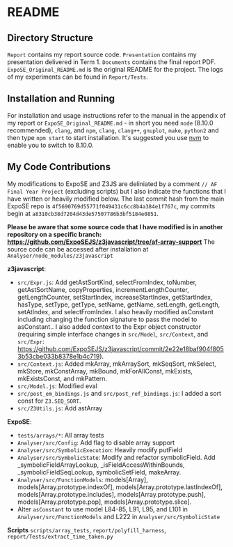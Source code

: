# README

## Directory Structure

`Report` contains my report source code. `Presentation` contains my presentation delivered in Term 1. `Documents` contains the final report PDF. `ExpoSE_Original_README.md` is the original README for the project. The logs of my experiments can be found in `Report/Tests`.

## Installation and Running

For installation and usage instructions refer to the manual in the appendix of my report or `ExpoSE_Original_README.md` - in short you need `node` (8.10.0 recommended), `clang`, and  `npm`, `clang`, `clang++`, `gnuplot`, `make`, `python2` and then type `npm start` to start installation. It's suggested you use [nvm](https://github.com/creationix/nvm) to enable you to switch to 8.10.0.

## My Code Contributions

My modifications to ExpoSE and Z3JS are deliniated by a comment `// AF Final Year Project` (excluding scripts) but I also indicate the functions that I have written or heavily modified below. The last commit hash from the main ExpoSE repo is `4f5690769d55771f049431c6cc8b4a384e1f767c`, my commits begin at `a8310cb38d7204d43de57507786b3bf5184e0851`.

**Please be aware that some source code that I have modified is in another repository on a specific branch: https://github.com/ExpoSEJS/z3javascript/tree/af-array-support** The source code can be accessed after installation at `Analyser/node_modules/z3javascript`

**z3javascript**:
* `src/Expr.js`: Add getAstSortKind, selectFromIndex, toNumber, getAstSortName, copyProperties, incrementLengthCounter, getLengthCounter, setStartIndex, increaseStartIndex, getStartIndex, hasType, setType, getType, setName, getName, setLength, getLength, setAtIndex, and selectFromIndex. I also heavily modified asConstant including changing the function signature to pass the model to asConstant.. I also added context to the Expr object constructor (requiring simple interface changes in `src/Model`, `src/Context`, and `src/Expr`: https://github.com/ExpoSEJS/z3javascript/commit/2e22e18baf904f8053b53cbe033b8378e1b4c719).
* `src/Context.js`: Added mkArray, mkArraySort, mkSeqSort, mkSelect, mkStore, mkConstArray, mkBound, mkForAllConst, mkExists, mkExistsConst, and mkPattern.
* `src/Model.js`: Modified eval
* `src/post_em_bindings.js` and `src/post_ref_bindings.js`: I added a sort const for `Z3.SEQ_SORT`.
* `src/Z3Utils.js`: Add astArray

**ExpoSE**:
* `tests/arrays/*`: All array tests
* `Analyser/src/Config`: Add flag to disable array support
* `Analyser/src/SymbolicExecution`: Heavily modify putField
* `Analyser/src/SymbolicState`: Modify and refactor symbolicField. Add _symbolicFieldArrayLookup, _isFieldAccessWithinBounds, _symbolicFieldSeqLookup, symbolicSetField, makeArray.
* `Analyser/src/FunctionModels`: models[Array], models[Array.prototype.indexOf], models[Array.prototype.lastIndexOf], models[Array.prototype.includes],  models[Array.prototype.push],  models[Array.prototype.pop], models[Array.prototype.slice]. 
* Alter `asConstant` to use model L84-85, L91, L95, and L101 in `Analyser/src/FunctionModels` and L222 in `Analyser/src/SymbolicState`

**Scripts**
`scripts/array_tests`, `report/polyfill_harness`, `report/Tests/extract_time_taken.py`